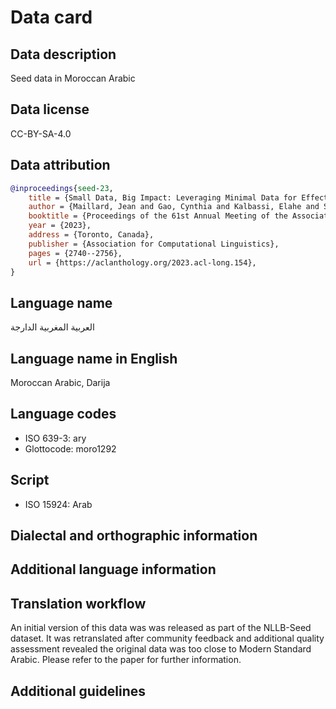 # Data card

## Data description

Seed data in Moroccan Arabic

## Data license

CC-BY-SA-4.0

## Data attribution

```bibtex
@inproceedings{seed-23,
    title = {Small Data, Big Impact: Leveraging Minimal Data for Effective Machine Translation},
    author = {Maillard, Jean and Gao, Cynthia and Kalbassi, Elahe and Sadagopan, Kaushik Ram and Goswami, Vedanuj and Koehn, Philipp and Fan, Angela and Guzmán, Francisco},
    booktitle = {Proceedings of the 61st Annual Meeting of the Association for Computational Linguistics (Volume 1: Long Papers)},
    year = {2023},
    address = {Toronto, Canada},
    publisher = {Association for Computational Linguistics},
    pages = {2740--2756},
    url = {https://aclanthology.org/2023.acl-long.154},
}
```

## Language name

العربية المغربية الدارجة

## Language name in English

Moroccan Arabic, Darija

## Language codes

* ISO 639-3: ary
* Glottocode: moro1292

## Script

* ISO 15924: Arab

## Dialectal and orthographic information

## Additional language information

## Translation workflow

An initial version of this data was was released as part of the NLLB-Seed dataset. It was retranslated after community feedback and additional quality assessment revealed the original data was too close to Modern Standard Arabic. Please refer to the paper for further information.

## Additional guidelines
